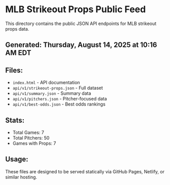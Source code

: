# MLB Strikeout Props Public Feed

This directory contains the public JSON API endpoints for MLB strikeout props data.

## Generated: Thursday, August 14, 2025 at 10:16 AM EDT

## Files:
- `index.html` - API documentation
- `api/v1/strikeout-props.json` - Full dataset
- `api/v1/summary.json` - Summary data
- `api/v1/pitchers.json` - Pitcher-focused data  
- `api/v1/best-odds.json` - Best odds rankings

## Stats:
- Total Games: 7
- Total Pitchers: 50
- Games with Props: 7

## Usage:
These files are designed to be served statically via GitHub Pages, Netlify, or similar hosting.

